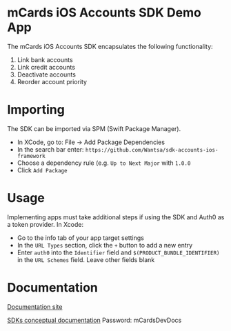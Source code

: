 # mCards iOS Accounts SDK Demo App

The mCards iOS Accounts SDK encapsulates the following functionality:

1. Link bank accounts
2. Link credit accounts
3. Deactivate accounts
4. Reorder account priority

# Importing
The SDK can be imported via SPM (Swift Package Manager).

- In XCode, go to: File -> Add Package Dependencies
- In the search bar enter: `https://github.com/Wantsa/sdk-accounts-ios-framework`
- Choose a dependency rule (e.g. `Up to Next Major` with `1.0.0`
- Click `Add Package`

# Usage
Implementing apps must take additional steps if using the SDK and Auth0 as a token provider. In Xcode:
- Go to the info tab of your app target settings
- In the `URL Types` section, click the `+` button to add a new entry
- Enter `auth0` into the `Identifier` field and `$(PRODUCT_BUNDLE_IDENTIFIER)` in the `URL Schemes` field. Leave other fields blank

# Documentation
[Documentation site](https://mcards.readme.io/)

[SDKs conceptual documentation](https://mcards.readme.io/docs/mcards-sdk-overview)
Password: mCardsDevDocs
